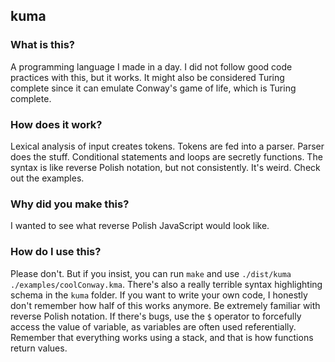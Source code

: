 ## kuma

### What is this?

A programming language I made in a day. I did not follow good code practices with this, but it works. It might also be considered Turing complete since it can emulate Conway's game of life, which is Turing complete.

### How does it work?

Lexical analysis of input creates tokens. Tokens are fed into a parser. Parser does the stuff. Conditional statements and loops are secretly functions. The syntax is like reverse Polish notation, but not consistently. It's weird. Check out the examples.

### Why did you make this?

I wanted to see what reverse Polish JavaScript would look like.

### How do I use this?

Please don't. But if you insist, you can run `make` and use `./dist/kuma ./examples/coolConway.kma`. There's also a really terrible syntax highlighting schema in the `kuma` folder. If you want to write your own code, I honestly don't remember how half of this works anymore. Be extremely familiar with reverse Polish notation. If there's bugs, use the `$` operator to forcefully access the value of variable, as variables are often used referentially. Remember that everything works using a stack, and that is how functions return values.
